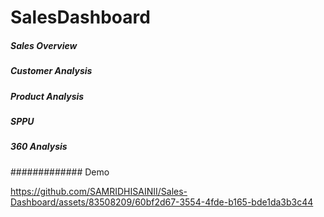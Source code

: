 # SalesDashboard

##### Sales Overview
##### Customer Analysis
##### Product Analysis
##### SPPU
##### 360 Analysis

############# Demo

https://github.com/SAMRIDHISAINII/Sales-Dashboard/assets/83508209/60bf2d67-3554-4fde-b165-bde1da3b3c44
